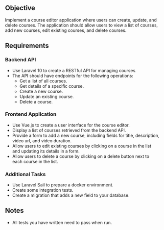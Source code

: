 ## Objective
Implement a course editor application where users can create, update, and delete courses. The application should allow users to view a list of courses, add new courses, edit existing courses, and delete courses.

## Requirements

### Backend API
* Use Laravel 10 to create a RESTful API for managing courses.
* The API should have endpoints for the following operations:
  * Get a list of all courses.
  * Get details of a specific course.
  * Create a new course.
  * Update an existing course.
  * Delete a course.

### Frontend Application
* Use Vue.js to create a user interface for the course editor.
* Display a list of courses retrieved from the backend API.
* Provide a form to add a new course, including fields for title, description, video url, and video duration.
* Allow users to edit existing courses by clicking on a course in the list and updating its details in a form.
* Allow users to delete a course by clicking on a delete button next to each course in the list.

### Additional Tasks
* Use Laravel Sail to prepare a docker environment.
* Create some integration tests.
* Create a migration that adds a new field to your database.

## Notes
* All tests you have written need to pass when run.
